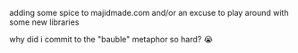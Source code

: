 adding some spice to majidmade.com and/or an excuse to play around with some new libraries

why did i commit to the "bauble" metaphor so hard? 😭